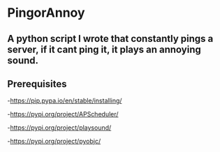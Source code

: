 # PingorAnnoy

## A python script I wrote that constantly pings a server, if it cant ping it, it plays an annoying sound.

## Prerequisites
  -https://pip.pypa.io/en/stable/installing/
  
  -https://pypi.org/project/APScheduler/
  
  -https://pypi.org/project/playsound/
  
  -https://pypi.org/project/pyobjc/
